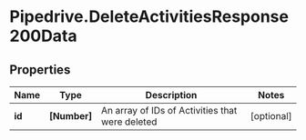 # Pipedrive.DeleteActivitiesResponse200Data

## Properties

Name | Type | Description | Notes
------------ | ------------- | ------------- | -------------
**id** | **[Number]** | An array of IDs of Activities that were deleted | [optional] 


